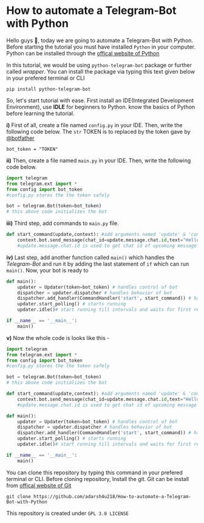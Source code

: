 <h1>How to automate a Telegram-Bot with Python</h1>

Hello guys 👋, today we are going to automate a Telegram-Bot with Python. Before starting the tutorial you must have installed ```Python``` in your computer. Python can be installed through the [offical website of Python](https://python.org)


In this tutorial, we would be using ```python-telegram-bot``` package or further called *wrapper*. You can install the package via typing this text given below in your prefered terminal or CLI
```
pip install python-telegram-bot
```

So, let's start tutorial with ease. First install an IDE(Integrated Development Environment), use **IDLE** for beginners to Python. know the basics of Python before learning the tutorial. 

**i)** First of all, create a file named ```config.py``` in your IDE. Then, write the following code below.
The ```str``` TOKEN is to replaced by the token gave by [@botfather]()

```
bot_token = "TOKEN"
```

**ii)** Then, create a file named ```main.py```
in your IDE. Then, write the following code below.

```python
import telegram
from telegram.ext import *
from config import bot_token  
#config.py stores the the token safely 

bot = telegram.Bot(token=bot_token) 
# this above code initializes the bot
```
**iii)** Third step, add commands to ```main.py``` file. 

```python
def start_command(update,context): #add arguments named 'update' & 'context' 
    context.bot.send_message(chat_id=update.message.chat.id,text="Hello World!") 
    #update.message.chat.id is used to get chat id of upcoming message
```
**iv)** Last step, add another function called ```main()``` which handles the *Telegram-Bot* and run it by adding the  last statement of ```if``` which can run ```main()```. Now, your bot is ready to 
```python
def main():
    updater = Updater(token=bot_token) # handles control of bot
    dispatcher = updater.dispatcher # handles behavior of bot
    dispatcher.add_handler(CommandHandler('start', start_command)) # handles response  the named "Hello World!"
    updater.start_polling() # starts running
    updater.idle()# start running till intervals and waits for first response from user is /start

if __name__ == '__main__':
    main()
```
**v)** Now the whole code is looks like this -
```python
import telegram
from telegram.ext import *
from config import bot_token  
#config.py stores the the token safely 

bot = telegram.Bot(token=bot_token) 
# this above code initializes the bot

def start_command(update,context): #add arguments named 'update' & 'context' 
    context.bot.send_message(chat_id=update.message.chat.id,text="Hello World!") 
    #update.message.chat.id is used to get chat id of upcoming message

def main():
    updater = Updater(token=bot_token) # handles control of bot
    dispatcher = updater.dispatcher # handles behavior of bot
    dispatcher.add_handler(CommandHandler('start', start_command)) # handles the response named "Hello World!"
    updater.start_polling() # starts running
    updater.idle()# start running till intervals and waits for first response from user is /start

if __name__ == '__main__':
    main()
```
You can clone this repository by typing this command in your prefered terminal or CLI. Before cloning repository, Install the git. Git can be install from [offical website of Git]( http://git-scm.com/)

```
git clone https://github.com/adarsh4u218/How-to-automate-a-Telegram-Bot-with-Python
```
This repository is created under ```GPL 3.0 LICENSE```



